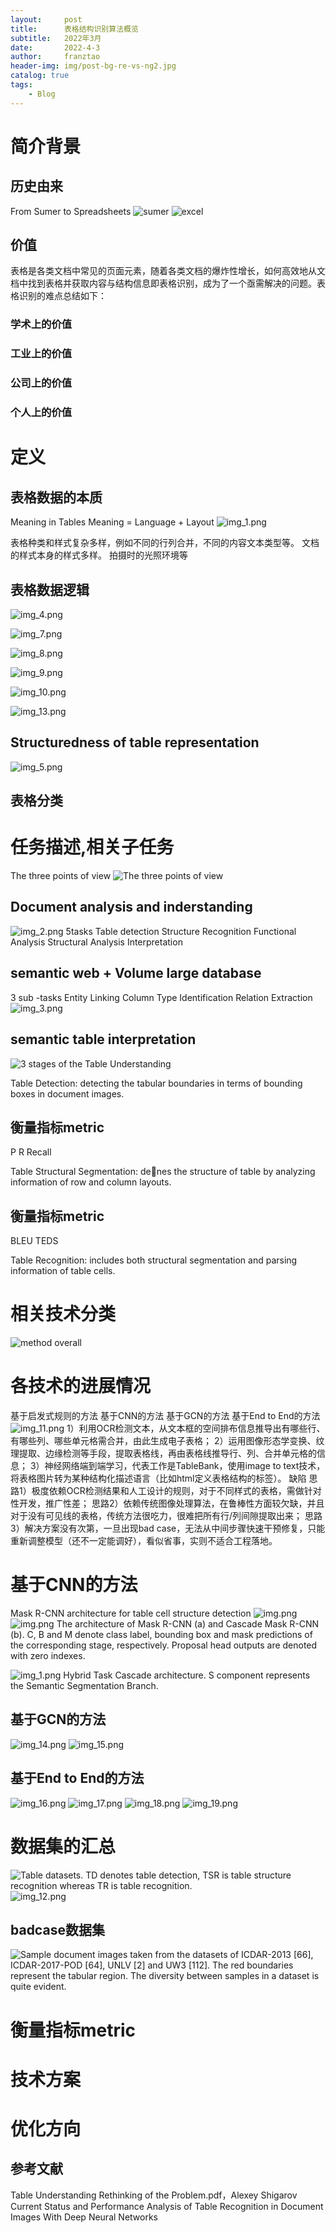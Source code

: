 ```yaml
---
layout:     post
title:      表格结构识别算法概览
subtitle:   2022年3月
date:       2022-4-3
author:     franztao
header-img: img/post-bg-re-vs-ng2.jpg
catalog: true
tags:
    - Blog
---
```

# 简介背景
## 历史由来
From Sumer to Spreadsheets
![sumer](_posts/2022-04-04-表格结构识别算法概览/sumer.png)
![excel](_posts/2022-04-04-表格结构识别算法概览/excel.png)

## 价值
表格是各类文档中常见的页面元素，随着各类文档的爆炸性增长，如何高效地从文档中找到表格并获取内容与结构信息即表格识别，成为了一个亟需解决的问题。表格识别的难点总结如下：
### 学术上的价值
### 工业上的价值
### 公司上的价值
### 个人上的价值

# 定义
## 表格数据的本质
Meaning in Tables Meaning = Language + Layout
![img_1.png](_posts/2022-04-04-表格结构识别算法概览/img_1.png)

表格种类和样式复杂多样，例如不同的行列合并，不同的内容文本类型等。
文档的样式本身的样式多样。
拍摄时的光照环境等


## 表格数据逻辑
![img_4.png](_posts/2022-04-04-表格结构识别算法概览/img_4.png)

![img_7.png](_posts/2022-04-04-表格结构识别算法概览/img_7.png)

![img_8.png](_posts/2022-04-04-表格结构识别算法概览/img_8.png)

![img_9.png](_posts/2022-04-04-表格结构识别算法概览/img_9.png)

![img_10.png](_posts/2022-04-04-表格结构识别算法概览/img_10.png)

![img_13.png](_posts/2022-04-04-表格结构识别算法概览/img_13.png)

## Structuredness of table representation
![img_5.png](_posts/2022-04-04-表格结构识别算法概览/img_5.png)

## 表格分类

# 任务描述,相关子任务
The three points of view
![The three points of view](The_three_points_of_view.png)

## Document analysis and inderstanding
![img_2.png](_posts/2022-04-04-表格结构识别算法概览/img_2.png)
5tasks
Table detection
Structure Recognition
Functional Analysis
Structural Analysis
Interpretation

## semantic web + Volume large database
3 sub -tasks
Entity Linking
Column Type Identification
Relation Extraction
![img_3.png](_posts/2022-04-04-表格结构识别算法概览/img_3.png)

## semantic table interpretation
![3 stages of the Table Understanding](_posts/2022-04-04-表格结构识别算法概览/img_6.png)

Table Detection: detecting the tabular boundaries in
terms of bounding boxes in document images.

## 衡量指标metric
P R Recall

Table Structural Segmentation: denes the structure
of table by analyzing information of row and column
layouts.
## 衡量指标metric
BLEU TEDS


Table Recognition: includes both structural segmentation
and parsing information of table cells.
# 相关技术分类
![method overall](_posts/2022-04-04-表格结构识别算法概览/method_overrall.png)
# 各技术的进展情况
基于启发式规则的方法
基于CNN的方法
基于GCN的方法
基于End to End的方法
![img_11.png](_posts/2022-04-04-表格结构识别算法概览/img_11.png)
1）利用OCR检测文本，从文本框的空间排布信息推导出有哪些行、有哪些列、哪些单元格需合并，由此生成电子表格；
2）运用图像形态学变换、纹理提取、边缘检测等手段，提取表格线，再由表格线推导行、列、合并单元格的信息；
3）神经网络端到端学习，代表工作是TableBank，使用image to text技术，将表格图片转为某种结构化描述语言（比如html定义表格结构的标签）。
缺陷
	思路1）极度依赖OCR检测结果和人工设计的规则，对于不同样式的表格，需做针对性开发，推广性差；
	思路2）依赖传统图像处理算法，在鲁棒性方面较欠缺，并且对于没有可见线的表格，传统方法很吃力，很难把所有行/列间隙提取出来；
	思路3）解决方案没有次第，一旦出现bad case，无法从中间步骤快速干预修复，只能重新调整模型（还不一定能调好），看似省事，实则不适合工程落地。

# 基于CNN的方法
Mask R-CNN architecture for table cell structure detection
![img.png](_posts/2022-04-04-表格结构识别算法概览/img20.png)
![img.png](img.png)
 The architecture of Mask R-CNN (a) and Cascade Mask R-CNN (b). C, B
and M denote class label, bounding box and mask predictions of the corresponding stage,
respectively. Proposal head outputs are denoted with zero indexes.

![img_1.png](img_1.png)
Hybrid Task Cascade architecture. S component represents the Semantic
Segmentation Branch.

## 基于GCN的方法
![img_14.png](_posts/2022-04-04-表格结构识别算法概览/img_14.png)
![img_15.png](_posts/2022-04-04-表格结构识别算法概览/img_15.png)

## 基于End to End的方法
![img_16.png](_posts/2022-04-04-表格结构识别算法概览/img_16.png)
![img_17.png](_posts/2022-04-04-表格结构识别算法概览/img_17.png)
![img_18.png](_posts/2022-04-04-表格结构识别算法概览/img_18.png)
![img_19.png](_posts/2022-04-04-表格结构识别算法概览/img_19.png)

# 数据集的汇总
![Table datasets. TD denotes table detection, TSR is table structure recognition whereas TR is table recognition.](_posts/2022-04-04-表格结构识别算法概览/table_datasets.png)
![img_12.png](_posts/2022-04-04-表格结构识别算法概览/img_12.png)

## badcase数据集
![Sample document images taken from the datasets of ICDAR-2013 [66], ICDAR-2017-POD [64], UNLV [2] and UW3 [112]. The red boundaries
represent the tabular region. The diversity between samples in a dataset is quite evident.](_posts/2022-04-04-表格结构识别算法概览/sample_document_images.png)

# 衡量指标metric

# 技术方案
# 优化方向


## 参考文献
Table Understanding Rethinking of the Problem.pdf，Alexey Shigarov
Current Status and Performance Analysis of
Table Recognition in Document Images
With Deep Neural Networks

